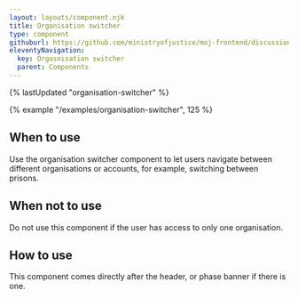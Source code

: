 ```yaml
---
layout: layouts/component.njk
title: Organisation switcher
type: component
githuburl: https://github.com/ministryofjustice/moj-frontend/discussions/239
eleventyNavigation:
  key: Orgasnisation switcher
  parent: Components
---
```


{% lastUpdated "organisation-switcher" %}

{% example "/examples/organisation-switcher", 125 %}

## When to use

Use the organisation switcher component to let users navigate between different organisations or accounts, for example, switching between prisons.

## When not to use

Do not use this component if the user has access to only one organisation.

## How to use

This component comes directly after the header, or phase banner if there is one.
